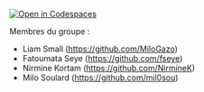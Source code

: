 [![Open in Codespaces](https://classroom.github.com/assets/launch-codespace-2972f46106e565e64193e422d61a12cf1da4916b45550586e14ef0a7c637dd04.svg)](https://classroom.github.com/open-in-codespaces?assignment_repo_id=17216861)

Membres du groupe : 
- Liam Small (https://github.com/MiloGazo)
- Fatoumata Seye (https://github.com/fseye)
- Nirmine Kortam (https://github.com/NirmineK)
- Milo Soulard (https://github.com/mil0sou)
